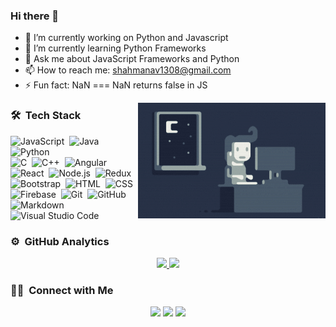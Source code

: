 ### Hi there 👋

- 🔭 I’m currently working on Python and Javascript
- 🌱 I’m currently learning Python Frameworks
- 💬 Ask me about JavaScript Frameworks and Python
- 📫 How to reach me: shahmanav1308@gmail.com
- ⚡ Fun fact: NaN === NaN returns false in JS


<img alt="Night Coding" src="https://raw.githubusercontent.com/AVS1508/AVS1508/master/assets/Night-Coding.gif" align="right"/>

### 🛠 &nbsp;Tech Stack
![JavaScript](https://img.shields.io/badge/-JavaScript-05122A?style=flat&logo=javascript)&nbsp;
![Java](https://img.shields.io/badge/-Java-05122A?style=flat&logo=Java&logoColor=FFA518)&nbsp;
![Python](https://img.shields.io/badge/-Python-05122A?style=flat&logo=python)\
![C](https://img.shields.io/badge/-C-05122A?style=flat&logo=C&logoColor=A8B9CC)&nbsp;
![C++](https://img.shields.io/badge/-C++-05122A?style=flat&logo=C%2B%2B&logoColor=00599C)&nbsp;
![Angular](https://img.shields.io/badge/-R-05122A?style=flat&logo=R&logoColor=276DC3)\
![React](https://img.shields.io/badge/-React-05122A?style=flat&logo=react)&nbsp;
![Node.js](https://img.shields.io/badge/-Node.js-05122A?style=flat&logo=node.js)&nbsp;
![Redux](https://img.shields.io/badge/-PostgreSQL-05122A?style=flat&logo=postgresql)\
![Bootstrap](https://img.shields.io/badge/-Bootstrap-05122A?style=flat&logo=bootstrap&logoColor=563D7C)&nbsp;
![HTML](https://img.shields.io/badge/-HTML-05122A?style=flat&logo=HTML5)&nbsp;
![CSS](https://img.shields.io/badge/-CSS-05122A?style=flat&logo=CSS3&logoColor=1572B6)\
![Firebase](https://img.shields.io/badge/-Eclipse-05122A?style=flat&logo=eclipse-ide&logoColor=2C2255)&nbsp;
![Git](https://img.shields.io/badge/-Git-05122A?style=flat&logo=git)&nbsp;
![GitHub](https://img.shields.io/badge/-GitHub-05122A?style=flat&logo=github)\
![Markdown](https://img.shields.io/badge/-Markdown-05122A?style=flat&logo=markdown)&nbsp;
![Visual Studio Code](https://img.shields.io/badge/-Visual%20Studio%20Code-05122A?style=flat&logo=visual-studio-code&logoColor=007ACC)&nbsp;

### ⚙️ &nbsp;GitHub Analytics

<p align="center">
<a href="https://github.com/manav5hah">
  <img height="180em" src="https://github-readme-stats-eight-theta.vercel.app/api?username=manav5hah&show_icons=true&theme=algolia&include_all_commits=true&count_private=true"/>
  <img height="180em" src="https://github-readme-stats-eight-theta.vercel.app/api/top-langs/?username=manav5hah&layout=compact&langs_count=8&theme=algolia"/>
</a>
</p>

### 🤝🏻 &nbsp;Connect with Me

<p align="center">
<a href="https://www.linkedin.com/in/manavshah13" target="_blank"><img src="https://img.shields.io/badge/-Manav%20Shah-0077B5?style=flat&logo=Linkedin&logoColor=white"/></a>
<a href="https://twitter.com/Manav5hah99" target="_blank"><img src="https://img.shields.io/badge/-manav5hah99-1DA1F2?style=flat&logo=Twitter&logoColor=white"/></a>
<a href="mailto:shahmanav1308@gmail.com" target="_blank"><img src="https://img.shields.io/badge/-shahmanav1308@gmail.com-D14836?style=flat&logo=Gmail&logoColor=white"/></a>



